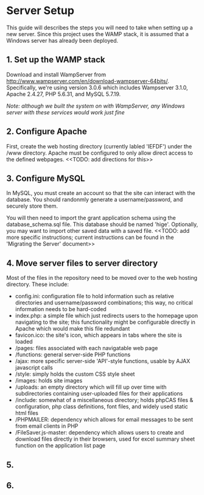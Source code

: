 # Server Setup
This guide will describes the steps you will need to take when setting up a new server. Since this project uses the WAMP stack, it is assumed that a Windows server has already been deployed.

## 1. Set up the WAMP stack
Download and install WampServer from http://www.wampserver.com/en/download-wampserver-64bits/. Specifically, we're using version 3.0.6 which includes Wampserver 3.1.0, Apache 2.4.27, PHP 5.6.31, and MySQL 5.7.19.

*Note: although we built the system on with WampServer, any Windows server with these services would work just fine*

## 2. Configure Apache
First, create the web hosting directory (currently labled 'IEFDF') under the /www directory. Apache must be configured to only allow direct access to the defined webpages. <<TODO: add directions for this>>

## 3. Configure MySQL
In MySQL, you must create an account so that the site can interact with the database. You should randonmly generate a username/password, and securely store them.

You will then need to import the grant application schema using the database_schema.sql file. This database should be named 'hige'. Optionally, you may want to import other saved data with a saved file. <<TODO: add more specific instructions; current instructions can be found in the 'Migrating the Server' document>>

## 4. Move server files to server directory
Most of the files in the repository need to be moved over to the web hosting directory. These include: 
 - config.ini: configuration file to hold information such as relative directories and username/password combinations; this way, no critical information needs to be hard-coded
 - index.php: a simple file which just redirects users to the homepage upon navigating to the site; this functionality might be configurable directly in Apache which would make this file redundant
 - favicon.ico: the site's icon, which appears in tabs where the site is loaded
 - /pages: files associated with each navigatable web page
 - /functions: general server-side PHP functions
 - /ajax: more specific server-side 'API'-style functions, usable by AJAX javascript calls
 - /style: simply holds the custom CSS style sheet
 - /images: holds site images
 - /uploads: an empty directory which will fill up over time with subdirectories containing user-uploaded files for their applications
 - /include: somewhat of a miscellaneous directory; holds phpCAS files & configuration, php class definitions, font files, and widely used static html files
 - /PHPMAILER: dependency which allows for email messages to be sent from email clients in PHP
 - /FileSaver.js-master: dependency which allows users to create and download files directly in their browsers, used for excel summary sheet function on the application list page

## 5.


## 6.

